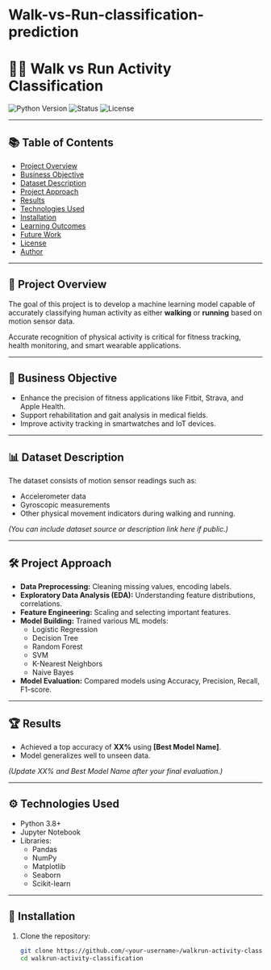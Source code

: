 # Walk-vs-Run-classification-prediction
# 🏃‍♂️ Walk vs Run Activity Classification

![Python Version](https://img.shields.io/badge/Python-3.8%2B-blue)
![Status](https://img.shields.io/badge/Status-Completed-brightgreen)
![License](https://img.shields.io/badge/License-MIT-blue)

---

## 📚 Table of Contents

- [Project Overview](#project-overview)
- [Business Objective](#business-objective)
- [Dataset Description](#dataset-description)
- [Project Approach](#project-approach)
- [Results](#results)
- [Technologies Used](#technologies-used)
- [Installation](#installation)
- [Learning Outcomes](#learning-outcomes)
- [Future Work](#future-work)
- [License](#license)
- [Author](#author)

---

## 🧠 Project Overview
The goal of this project is to develop a machine learning model capable of accurately classifying human activity as either **walking** or **running** based on motion sensor data.

Accurate recognition of physical activity is critical for fitness tracking, health monitoring, and smart wearable applications.

---

## 🎯 Business Objective
- Enhance the precision of fitness applications like Fitbit, Strava, and Apple Health.
- Support rehabilitation and gait analysis in medical fields.
- Improve activity tracking in smartwatches and IoT devices.

---

## 📊 Dataset Description
The dataset consists of motion sensor readings such as:
- Accelerometer data
- Gyroscopic measurements
- Other physical movement indicators during walking and running.

*(You can include dataset source or description link here if public.)*

---

## 🛠️ Project Approach
- **Data Preprocessing:** Cleaning missing values, encoding labels.
- **Exploratory Data Analysis (EDA):** Understanding feature distributions, correlations.
- **Feature Engineering:** Scaling and selecting important features.
- **Model Building:** Trained various ML models:
  - Logistic Regression
  - Decision Tree
  - Random Forest
  - SVM
  - K-Nearest Neighbors
  - Naive Bayes
- **Model Evaluation:** Compared models using Accuracy, Precision, Recall, F1-score.

---

## 🏆 Results
- Achieved a top accuracy of **XX%** using **[Best Model Name]**.
- Model generalizes well to unseen data.

*(Update XX% and Best Model Name after your final evaluation.)*

---

## ⚙️ Technologies Used
- Python 3.8+
- Jupyter Notebook
- Libraries:
  - Pandas
  - NumPy
  - Matplotlib
  - Seaborn
  - Scikit-learn

---

## 🚀 Installation

1. Clone the repository:
   ```bash
   git clone https://github.com/<your-username>/walkrun-activity-classification.git
   cd walkrun-activity-classification
